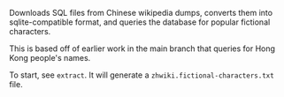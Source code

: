 Downloads SQL files from Chinese wikipedia dumps, converts them into
sqlite-compatible format, and queries the database for popular fictional
characters.

This is based off of earlier work in the main branch that queries for Hong Kong
people's names.

To start, see `extract`. It will generate a `zhwiki.fictional-characters.txt` file.
